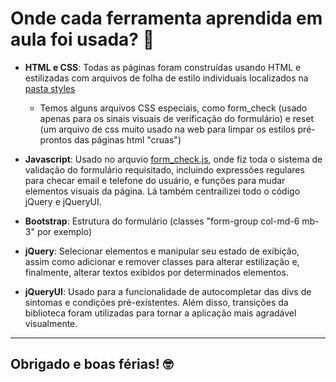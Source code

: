 # Onde cada ferramenta aprendida em aula foi usada? 🤔

- **HTML e CSS**: Todas as páginas foram construídas usando HTML e estilizadas com
  arquivos de folha de estilo individuais localizados na [pasta styles](./styles/)

  - Temos alguns arquivos CSS especiais, como form_check (usado apenas para os sinais visuais de verificação do formulário) e reset (um arquivo de css muito usado na web para limpar os estilos pré-prontos das páginas html "cruas")

- **Javascript**: Usado no arquvio [form_check.js](./scripts/form_check.js), onde fiz toda o sistema de validação do formulário requisitado, incluindo expressões regulares para checar email e telefone do usuário, e funções para mudar elementos visuais da página. Lá também centrailizei todo o código jQuery e jQueryUI.

- **Bootstrap**: Estrutura do formulário (classes "form-group col-md-6 mb-3" por exemplo)

- **jQuery**: Selecionar elementos e manipular seu estado de exibição, assim como adicionar e remover classes para alterar estilização e, finalmente, alterar textos exibidos por determinados elementos.

- **jQueryUI**: Usado para a funcionalidade de autocompletar das divs de sintomas e condições pré-existentes. Além disso, transições da biblioteca foram utilizadas para tornar a aplicação mais agradável visualmente.

---

## Obrigado e boas férias! 🤓

